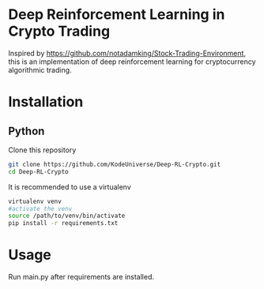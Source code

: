 # Deep Reinforcement Learning in Crypto Trading

Inspired by https://github.com/notadamking/Stock-Trading-Environment, this is an implementation of deep reinforcement learning for cryptocurrency algorithmic trading.

# Installation

## Python

Clone this repository

```BASH
git clone https://github.com/KodeUniverse/Deep-RL-Crypto.git
cd Deep-RL-Crypto
```

It is recommended to use a virtualenv
```BASH
virtualenv venv
#activate the venv
source /path/to/venv/bin/activate
pip install -r requirements.txt
```

# Usage

Run main.py after requirements are installed.

